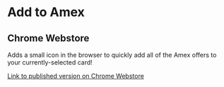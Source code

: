 # Add to Amex

## Chrome Webstore

Adds a small icon in the browser to quickly add all of the Amex offers to your currently-selected card!

[Link to published version on Chrome Webstore](https://chrome.google.com/webstore/detail/fnkdinpfaifdabidnjcdgnkhfaeibbnp/)
